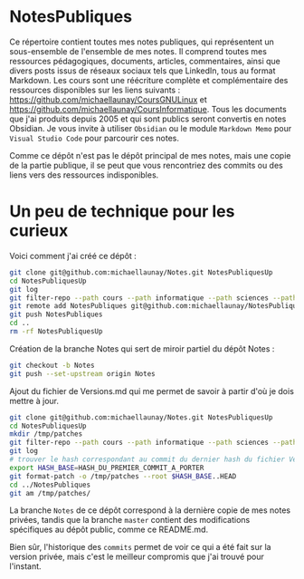 # NotesPubliques

Ce répertoire contient toutes mes notes publiques, qui représentent un sous-ensemble de l'ensemble de mes notes. Il comprend toutes mes ressources pédagogiques, documents, articles, commentaires, ainsi que divers posts issus de réseaux sociaux tels que LinkedIn, tous au format Markdown. Les cours sont une réécriture complète et complémentaire des ressources disponibles sur les liens suivants : https://github.com/michaellaunay/CoursGNULinux et https://github.com/michaellaunay/CoursInformatique. Tous les documents que j'ai produits depuis 2005 et qui sont publics seront convertis en notes Obsidian. Je vous invite à utiliser `Obsidian` ou le module `Markdown Memo` pour `Visual Studio Code` pour parcourir ces notes.

Comme ce dépôt n'est pas le dépôt principal de mes notes, mais une copie de la partie publique, il se peut que vous rencontriez des commits ou des liens vers des ressources indisponibles.

# Un peu de technique pour les curieux

Voici comment j'ai créé ce dépôt :

```bash
git clone git@github.com:michaellaunay/Notes.git NotesPubliquesUp
cd NotesPubliquesUp
git log
git filter-repo --path cours --path informatique --path sciences --path réflexions --path '_INDEX PRINCIPAL.md'
git remote add NotesPubliques git@github.com:michaellaunay/NotesPubliques.git
git push NotesPubliques
cd ..
rm -rf NotesPubliquesUp
```

Création de la branche Notes qui sert de miroir partiel du dépôt Notes :

```bash
git checkout -b Notes
git push --set-upstream origin Notes
```

Ajout du fichier de Versions.md qui me permet de savoir à partir d'où je dois mettre à jour.

```bash
git clone git@github.com:michaellaunay/Notes.git NotesPubliquesUp
cd NotesPubliquesUp
mkdir /tmp/patches
git filter-repo --path cours --path informatique --path sciences --path réflexions --path '_INDEX PRINCIPAL.md'
git log
# trouver le hash correspondant au commit du dernier hash du fichier Version.md
export HASH_BASE=HASH_DU_PREMIER_COMMIT_A_PORTER
git format-patch -o /tmp/patches --root $HASH_BASE..HEAD
cd ../NotesPubliques
git am /tmp/patches/
```

La branche `Notes` de ce dépôt correspond à la dernière copie de mes notes privées, tandis que la branche `master` contient des modifications spécifiques au dépôt public, comme ce README.md.

Bien sûr, l'historique des `commits` permet de voir ce qui a été fait sur la version privée, mais c'est le meilleur compromis que j'ai trouvé pour l'instant.
